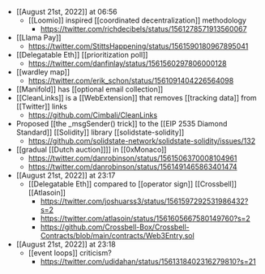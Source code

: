 - [[August 21st, 2022]] at 06:56
    - [[Loomio]] inspired [[coordinated decentralization]] methodology
        - https://twitter.com/richdecibels/status/1561278571913560067
- [[Llama Pay]]
    - https://twitter.com/StittsHappening/status/1561590180967895041
- [[Delegatable Eth]] [[prioritization poll]]
    - https://twitter.com/danfinlay/status/1561560297806000128
- [[wardley map]]
    - https://twitter.com/erik_schon/status/1561091404226564098
- [[Manifold]] has [[optional email collection]]
- [[CleanLinks]] is a [[WebExtension]] that removes [[tracking data]] from [[Twitter]] links
    - https://github.com/Cimbali/CleanLinks
- Proposed [[the _msgSender() trick]] to the [[EIP 2535 Diamond Standard]] [[Solidity]] library [[solidstate-solidity]]
    - https://github.com/solidstate-network/solidstate-solidity/issues/132
- [[gradual [[Dutch auction]]]] in [[0xMonaco]]
    - https://twitter.com/danrobinson/status/1561506370008104961
    - https://twitter.com/danrobinson/status/1561491465863401474
- [[August 21st, 2022]] at 23:17
    - [[Delegatable Eth]] compared to [[operator sign]] [[Crossbell]] [[Atlasoin]]
        - https://twitter.com/joshuarss3/status/1561597292531986432?s=2
        - https://twitter.com/atlasoin/status/1561605667580149760?s=2
        - https://github.com/Crossbell-Box/Crossbell-Contracts/blob/main/contracts/Web3Entry.sol
- [[August 21st, 2022]] at 23:18
    - [[event loops]] criticism?
        - https://twitter.com/udidahan/status/1561318402316279810?s=21
